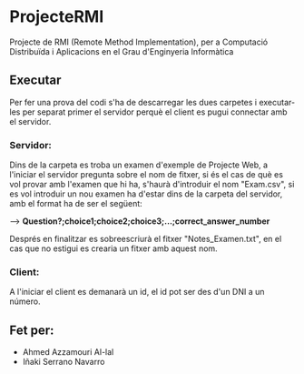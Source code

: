 # ProjecteRMI
Projecte de RMI (Remote Method Implementation), per a Computació Distribuïda i Aplicacions en el Grau d'Enginyeria Informàtica

## Executar
Per fer una prova del codi s'ha de descarregar les dues carpetes i executar-les per separat primer el servidor perquè el client es pugui connectar amb el servidor. 
### Servidor:

Dins de la carpeta es troba un examen d'exemple de Projecte Web, a l'iniciar el servidor pregunta sobre el nom de fitxer, si és el cas de què es vol provar amb l'examen que hi ha, s'haurà d'introduir el nom "Exam.csv", si es vol introduir un nou examen ha d'estar dins de la carpeta del servidor, amb el format ha de ser el següent:

--> **Question?;choice1;choice2;choice3;…;correct_answer_number**

Després en finalitzar es sobreescriurà el fitxer "Notes_Examen.txt", en el cas que no estigui es crearia un fitxer amb aquest nom.
### Client:
A l'iniciar el client es demanarà un id, el id pot ser des d'un DNI a un número.  

## Fet per:

- Ahmed Azzamouri Al-lal
- Iñaki Serrano Navarro
